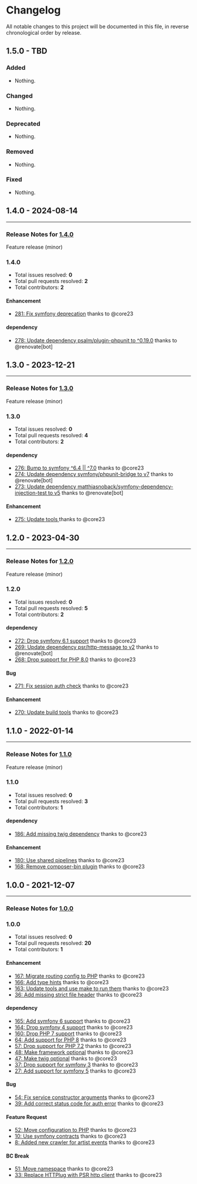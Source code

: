 # Changelog

All notable changes to this project will be documented in this file, in reverse chronological order by release.

## 1.5.0 - TBD

### Added

- Nothing.

### Changed

- Nothing.

### Deprecated

- Nothing.

### Removed

- Nothing.

### Fixed

- Nothing.

## 1.4.0 - 2024-08-14


-----

### Release Notes for [1.4.0](https://github.com/nucleos/NucleosLastFmBundle/milestone/10)

Feature release (minor)

### 1.4.0

- Total issues resolved: **0**
- Total pull requests resolved: **2**
- Total contributors: **2**

#### Enhancement

 - [281: Fix symfony deprecation](https://github.com/nucleos/NucleosLastFmBundle/pull/281) thanks to @core23

#### dependency

 - [278: Update dependency psalm/plugin-phpunit to ^0.19.0](https://github.com/nucleos/NucleosLastFmBundle/pull/278) thanks to @renovate[bot]

## 1.3.0 - 2023-12-21


-----

### Release Notes for [1.3.0](https://github.com/nucleos/NucleosLastFmBundle/milestone/8)

Feature release (minor)

### 1.3.0

- Total issues resolved: **0**
- Total pull requests resolved: **4**
- Total contributors: **2**

#### dependency

 - [276: Bump to symfony ^6.4 || ^7.0](https://github.com/nucleos/NucleosLastFmBundle/pull/276) thanks to @core23
 - [274: Update dependency symfony/phpunit-bridge to v7](https://github.com/nucleos/NucleosLastFmBundle/pull/274) thanks to @renovate[bot]
 - [273: Update dependency matthiasnoback/symfony-dependency-injection-test to v5](https://github.com/nucleos/NucleosLastFmBundle/pull/273) thanks to @renovate[bot]

#### Enhancement

 - [275: Update tools ](https://github.com/nucleos/NucleosLastFmBundle/pull/275) thanks to @core23

## 1.2.0 - 2023-04-30


-----

### Release Notes for [1.2.0](https://github.com/nucleos/NucleosLastFmBundle/milestone/6)

Feature release (minor)

### 1.2.0

- Total issues resolved: **0**
- Total pull requests resolved: **5**
- Total contributors: **2**

#### dependency

 - [272: Drop symfony 6.1 support](https://github.com/nucleos/NucleosLastFmBundle/pull/272) thanks to @core23
 - [269: Update dependency psr/http-message to v2](https://github.com/nucleos/NucleosLastFmBundle/pull/269) thanks to @renovate[bot]
 - [268: Drop support for PHP 8.0](https://github.com/nucleos/NucleosLastFmBundle/pull/268) thanks to @core23

#### Bug

 - [271: Fix session auth check](https://github.com/nucleos/NucleosLastFmBundle/pull/271) thanks to @core23

#### Enhancement

 - [270: Update build tools](https://github.com/nucleos/NucleosLastFmBundle/pull/270) thanks to @core23

## 1.1.0 - 2022-01-14


-----

### Release Notes for [1.1.0](https://github.com/nucleos/NucleosLastFmBundle/milestone/3)

Feature release (minor)

### 1.1.0

- Total issues resolved: **0**
- Total pull requests resolved: **3**
- Total contributors: **1**

#### dependency

 - [186: Add missing twig dependency](https://github.com/nucleos/NucleosLastFmBundle/pull/186) thanks to @core23

#### Enhancement

 - [180: Use shared pipelines](https://github.com/nucleos/NucleosLastFmBundle/pull/180) thanks to @core23
 - [168: Remove composer-bin plugin](https://github.com/nucleos/NucleosLastFmBundle/pull/168) thanks to @core23

## 1.0.0 - 2021-12-07


-----

### Release Notes for [1.0.0](https://github.com/nucleos/NucleosLastFmBundle/milestone/1)



### 1.0.0

- Total issues resolved: **0**
- Total pull requests resolved: **20**
- Total contributors: **1**

#### Enhancement

 - [167: Migrate routing config to PHP](https://github.com/nucleos/NucleosLastFmBundle/pull/167) thanks to @core23
 - [166: Add type hints](https://github.com/nucleos/NucleosLastFmBundle/pull/166) thanks to @core23
 - [163: Update tools and use make to run them](https://github.com/nucleos/NucleosLastFmBundle/pull/163) thanks to @core23
 - [36: Add missing strict file header](https://github.com/nucleos/NucleosLastFmBundle/pull/36) thanks to @core23

#### dependency

 - [165: Add symfony 6 support](https://github.com/nucleos/NucleosLastFmBundle/pull/165) thanks to @core23
 - [164: Drop symfony 4 support](https://github.com/nucleos/NucleosLastFmBundle/pull/164) thanks to @core23
 - [160: Drop PHP 7 support](https://github.com/nucleos/NucleosLastFmBundle/pull/160) thanks to @core23
 - [64: Add support for PHP 8](https://github.com/nucleos/NucleosLastFmBundle/pull/64) thanks to @core23
 - [57: Drop support for PHP 7.2](https://github.com/nucleos/NucleosLastFmBundle/pull/57) thanks to @core23
 - [48: Make framework optional](https://github.com/nucleos/NucleosLastFmBundle/pull/48) thanks to @core23
 - [47: Make twig optional](https://github.com/nucleos/NucleosLastFmBundle/pull/47) thanks to @core23
 - [37: Drop support for symfony 3](https://github.com/nucleos/NucleosLastFmBundle/pull/37) thanks to @core23
 - [27: Add support for symfony 5](https://github.com/nucleos/NucleosLastFmBundle/pull/27) thanks to @core23

#### Bug

 - [54: Fix service constructor arguments](https://github.com/nucleos/NucleosLastFmBundle/pull/54) thanks to @core23
 - [39: Add correct status code for auth error](https://github.com/nucleos/NucleosLastFmBundle/pull/39) thanks to @core23

#### Feature Request

 - [52: Move configuration to PHP](https://github.com/nucleos/NucleosLastFmBundle/pull/52) thanks to @core23
 - [10: Use symfony contracts](https://github.com/nucleos/NucleosLastFmBundle/pull/10) thanks to @core23
 - [8: Added new crawler for artist events](https://github.com/nucleos/NucleosLastFmBundle/pull/8) thanks to @core23

#### BC Break

 - [51: Move namespace](https://github.com/nucleos/NucleosLastFmBundle/pull/51) thanks to @core23
 - [33: Replace HTTPlug with PSR http client](https://github.com/nucleos/NucleosLastFmBundle/pull/33) thanks to @core23

